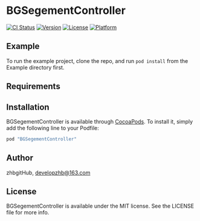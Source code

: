 # BGSegementController

[![CI Status](http://img.shields.io/travis/zhbgitHub/BGSegementController.svg?style=flat)](https://travis-ci.org/zhbgitHub/BGSegementController)
[![Version](https://img.shields.io/cocoapods/v/BGSegementController.svg?style=flat)](http://cocoapods.org/pods/BGSegementController)
[![License](https://img.shields.io/cocoapods/l/BGSegementController.svg?style=flat)](http://cocoapods.org/pods/BGSegementController)
[![Platform](https://img.shields.io/cocoapods/p/BGSegementController.svg?style=flat)](http://cocoapods.org/pods/BGSegementController)

## Example

To run the example project, clone the repo, and run `pod install` from the Example directory first.

## Requirements

## Installation

BGSegementController is available through [CocoaPods](http://cocoapods.org). To install
it, simply add the following line to your Podfile:

```ruby
pod "BGSegementController"
```

## Author

zhbgitHub, developzhb@163.com

## License

BGSegementController is available under the MIT license. See the LICENSE file for more info.

